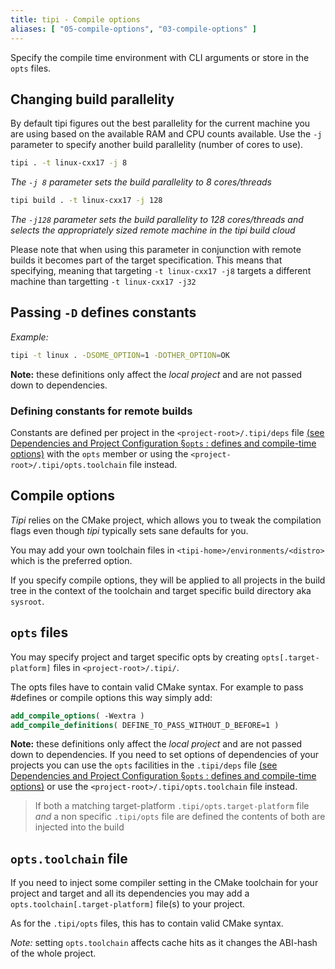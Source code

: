 ```yaml
---
title: tipi - Compile options
aliases: [ "05-compile-options", "03-compile-options" ]
---
```


Specify the compile time environment with CLI arguments or store in the `opts` files.

## Changing build parallelity
By default tipi figures out the best parallelity for the current machine you are using based on the available RAM and CPU counts available.
Use the `-j` parameter to specify another build parallelity (number of cores to use).


```bash
tipi . -t linux-cxx17 -j 8
```

_The `-j 8` parameter sets the build parallelity to 8 cores/threads_


```bash
tipi build . -t linux-cxx17 -j 128
```

_The `-j128` parameter sets the build parallelity to 128 cores/threads and selects the appropriately sized remote machine in the tipi build cloud_

Please note that when using this parameter in conjunction with remote builds it becomes part of the target specification. This means that specifying, meaning that targeting `-t linux-cxx17 -j8` targets a different machine than targetting `-t linux-cxx17 -j32`



## Passing `-D` defines constants

_Example:_

```bash
tipi -t linux . -DSOME_OPTION=1 -DOTHER_OPTION=OK
```

**Note:** these definitions only affect the _local project_ and are not passed down to dependencies.

### Defining constants for remote builds

Constants are defined per project in the `<project-root>/.tipi/deps` file [(see Dependencies and Project Configuration §`opts` : defines and compile-time options)](./02-dependencies#--opts--defines-and-compile-time-options) with the `opts` member or using the `<project-root>/.tipi/opts.toolchain` file instead.

<!-- TODO what happens if one does both? -->



## Compile options

_Tipi_ relies on the CMake project, which allows you to tweak the compilation flags even though _tipi_ typically sets sane defaults for you.

You may add your own toolchain files in `<tipi-home>/environments/<distro>` which is the preferred option.

If you specify compile options, they will be applied to all projects in the build tree in the context of the toolchain and target specific build directory aka `sysroot`.



## `opts` files

You may specify project and target specific opts by creating `opts[.target-platform]` files in `<project-root>/.tipi/`.

The opts files have to contain valid CMake syntax. For example to pass #defines or compile options this way simply add:

```cmake
add_compile_options( -Wextra )
add_compile_definitions( DEFINE_TO_PASS_WITHOUT_D_BEFORE=1 )
```

**Note:** these definitions only affect the _local project_ and are not passed down to dependencies.
If you need to set options of dependencies of your projects you can use the `opts` facilities in the `.tipi/deps` file [(see Dependencies and Project Configuration §`opts` : defines and compile-time options)](./02-dependencies#--opts--defines-and-compile-time-options)  or use the `<project-root>/.tipi/opts.toolchain` file instead.

> If both a matching target-platform `.tipi/opts.target-platform` file *and* a non specific `.tipi/opts` file are defined the contents of both are injected into the build


## `opts.toolchain` file

If you need to inject some compiler setting in the CMake toolchain for your project and target and all its dependencies you may add a `opts.toolchain[.target-platform]` file(s) to your project.

As for the `.tipi/opts` files, this has to contain valid CMake syntax.

_Note:_ setting `opts.toolchain` affects cache hits as it changes the ABI-hash of the whole project.

